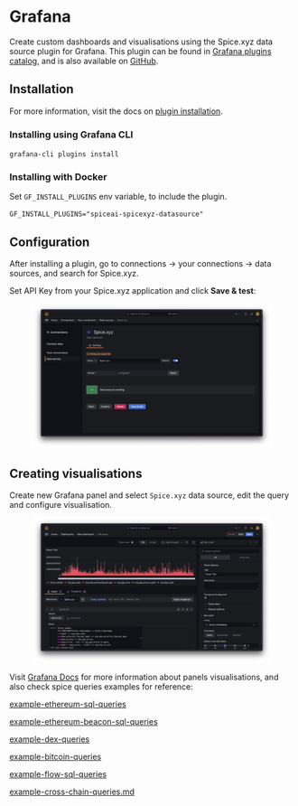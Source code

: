# Grafana

Create custom dashboards and visualisations using the Spice.xyz data source plugin for Grafana. This plugin can be found in [Grafana plugins catalog](https://grafana.com/grafana/plugins/spiceai-spicexyz-datasource/), and is also available on [GitHub](https://github.com/spiceai/grafana-spice.xyz-datasource/).

## Installation

For more information, visit the docs on [plugin installation](https://grafana.com/docs/grafana/latest/plugins/installation/).

### Installing using Grafana CLI

```
grafana-cli plugins install
```

### Installing with Docker

Set `GF_INSTALL_PLUGINS` env variable, to include the plugin.

```
GF_INSTALL_PLUGINS="spiceai-spicexyz-datasource"
```

## Configuration

After installing a plugin, go to connections -> your connections -> data sources, and search for Spice.xyz.

Set API Key from your Spice.xyz application and click **Save & test**:

<figure><img src="../.gitbook/assets/CleanShot 2023-07-18 at 16.04.58@2x.png" alt=""><figcaption></figcaption></figure>

## Creating visualisations

Create new Grafana panel and select `Spice.xyz` data source, edit the query and configure visualisation.

<figure><img src="../.gitbook/assets/CleanShot 2023-07-18 at 16.08.00@2x.png" alt=""><figcaption></figcaption></figure>

Visit [Grafana Docs](https://grafana.com/docs/grafana/latest/panels-visualizations/) for more information about panels visualisations, and also check spice queries examples for reference:

[example-ethereum-sql-queries](../reference/example-ethereum-sql-queries/ "mention")

[example-ethereum-beacon-sql-queries](../reference/example-ethereum-beacon-sql-queries/ "mention")

[example-dex-queries](../reference/example-dex-queries/ "mention")

[example-bitcoin-queries](../reference/example-bitcoin-queries/ "mention")

[example-flow-sql-queries](../reference/example-flow-sql-queries/ "mention")

[example-cross-chain-queries.md](../reference/example-cross-chain-queries.md "mention")
